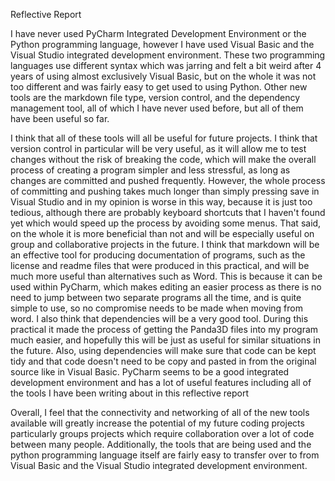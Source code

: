 Reflective Report

I have never used PyCharm Integrated Development Environment or the Python programming language, however I have used Visual Basic and the Visual Studio integrated development environment. These two programming languages use different syntax which was jarring and felt a bit weird after 4 years of using almost exclusively Visual Basic, but on the whole it was not too different and was fairly easy to get used to using Python. Other new tools are the markdown file type, version control, and the dependency management tool, all of which I have never used before, but all of them have been useful so far.

I think that all of these tools will all be useful for future projects. I think that version control in particular will be very useful, as it will allow me to test changes without the risk of breaking the code, which will make the overall process of creating a program simpler and less stressful, as long as changes are committed and pushed frequently. However, the whole process of committing and pushing takes much longer than simply pressing save in Visual Studio and in my opinion is worse in this way, because it is just too tedious, although there are probably keyboard shortcuts that I haven't found yet which would speed up the process by avoiding some menus. That said, on the whole it is more beneficial than not and will be especially useful on group and collaborative projects in the future. I think that markdown will be an effective tool for producing documentation of programs, such as the license and readme files that were produced in this practical, and will be much more useful than alternatives such as Word. This is because it can be used within PyCharm, which makes editing an easier process as there is no need to jump between two separate programs all the time, and is quite simple to use, so no compromise needs to be made when moving from word. I also think that dependencies will be a very good tool. During this practical it made the process of getting the Panda3D files into my program much easier, and hopefully this will be just as useful for similar situations in the future. Also, using dependencies will make sure that code can be kept tidy and that code doesn't need to be copy and pasted in from the original source like in Visual Basic.  PyCharm seems to be a good integrated development environment and has a lot of useful features including all of the tools I have been writing about in this reflective report

Overall, I feel that the connectivity and networking of all of the new tools available will greatly increase the potential of my future coding projects particularly groups projects which require collaboration over a lot of code between many people. Additionally, the tools that are being used and the python programming language itself are fairly easy to transfer over to from Visual Basic and the Visual Studio integrated development environment.
